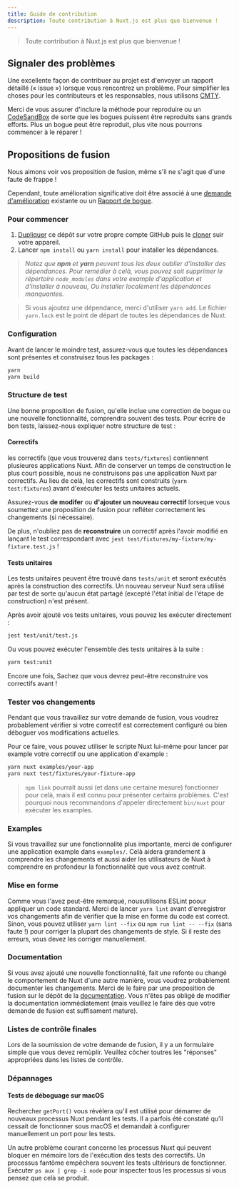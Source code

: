 ```yaml
---
title: Guide de contribution
description: Toute contribution à Nuxt.js est plus que bienvenue !
---
```


> Toute contribution à Nuxt.js est plus que bienvenue !

## Signaler des problèmes

Une excellente façon de contribuer au projet est d'envoyer un rapport détaillé (« issue ») lorsque vous rencontrez un problème.
Pour simplifier les choses pour les contributeurs et les responsables, nous utilisons [CMTY](https://cmty.nuxtjs.org/).

Merci de vous assurer d'inclure la méthode pour reproduire ou un [CodeSandBox](https://template.nuxtjs.org/)
de sorte que les bogues puissent être reproduits sans grands efforts. Plus un bogue peut être reproduit, plus vite nous pourrons commencer à le réparer !

## Propositions de fusion

Nous aimons voir vos proposition de fusion, même s'il ne s'agit que d'une faute de frappe !

Cependant, toute amélioration significative doit être associé à une
[demande d'amélioration](https://feature.nuxtjs.org/) existante
ou un [Rapport de bogue](https://bug.nuxtjs.org/).

### Pour commencer

1. [Dupliquer](https://help.github.com/articles/fork-a-repo/) ce dépôt sur votre propre compte GitHub puis le [cloner](https://help.github.com/articles/cloning-a-repository/) suir votre appareil.
2. Lancer `npm install` ou `yarn install` pour installer les dépendances.

> _Notez que **npm** et **yarn** peuvent tous les deux oublier d'installer des dépendances. Pour remédier à celà, vous pouvez soit supprimer le répertoire `node_modules` dans votre example d'application et d'installer à nouveau, Ou installer localement les dépendances manquantes._

> Si vous ajoutez une dépendance, merci d'utiliser `yarn add`. Le fichier `yarn.lock` est le point de départ de toutes les dépendances de Nuxt.

### Configuration
 Avant de lancer le moindre test, assurez-vous que toutes les dépendances sont présentes et construisez tous les packages :
 ```sh
yarn
yarn build
```

### Structure de test

Une bonne proposition de fusion, qu'elle inclue une correction de bogue ou une nouvelle fonctionnalité, comprendra souvent des tests.
Pour écrire de bon tests, laissez-nous expliquer notre structure de test :

#### Correctifs

les correctifs (que vous trouverez dans `tests/fixtures`) contiennent plusieures applications Nuxt. Afin de conserver un temps de construction le plus court possible,
nous ne construisons pas une application Nuxt par correctifs. Au lieu de celà, les correctifs sont construits (`yarn test:fixtures`) avant d'exécuter
les tests unitaires actuels.

Assurez-vous **de modifer** ou **d'ajouter un nouveau correctif** lorseque vous soumettez une proposition de fusion pour refléter correctement les changements (si nécessaire).

De plus, n'oubliez pas de **reconstruire** un correctif après l'avoir modifié en lançant le test correspondant
avec `jest test/fixtures/my-fixture/my-fixture.test.js` !

#### Tests unitaires

Les tests unitaires peuvent être trouvé dans `tests/unit` et seront exécutés après la construction des correctifs. Un nouveau serveur Nuxt sera utilisé
par test de sorte qu'aucun état partagé (excepté l'état initial de l'étape de construction) n'est présent.

Après avoir ajouté vos tests unitaires, vous pouvez les exécuter directement :

```sh
jest test/unit/test.js
```

Ou vous pouvez exécuter l'ensemble des tests unitaires à la suite :

```sh
yarn test:unit
```

Encore une fois, Sachez que vous devrez peut-être reconstruire vos correctifs avant !

### Tester vos changements

Pendant que vous travaillez sur votre demande de fusion, vous voudrez probablement vérifier si votre correctif est correctement configuré ou bien déboguer vos modifications actuelles.

Pour ce faire, vous pouvez utiliser le scripte Nuxt lui-même pour lancer par example votre correctif ou une application d'example :

```sh
yarn nuxt examples/your-app
yarn nuxt test/fixtures/your-fixture-app
```

> `npm link` pourrait aussi (et dans une certaine mesure) fonctionner pour celà, mais il est connu pour présenter certains problèmes. C'est pourquoi nous recommandons d'appeler directement `bin/nuxt` pour exécuter les examples.

### Examples

Si vous travaillez sur une fonctionnalité plus importante, merci de configurer une application example dans `examples/`.
Celà aidera grandement à comprendre les changements et aussi aider les utilisateurs de Nuxt à comprendre en profondeur la fonctionnalité que vous avez contruit.

### Mise en forme

Comme vous l'avez peut-être remarqué, nousutilisons ESLint poour appliquer un code standard. Merci de lancer `yarn lint` avant d'enregistrer
vos changements afin de vérifier que la mise en forme du code est correct. Sinon, vous pouvez utiliser `yarn lint --fix` ou `npm run lint -- --fix` (sans faute !) pour corriger la plupart
des changements de style. Si il reste des erreurs, vous devez les corriger manuellement.

### Documentation

Si vous avez ajouté une nouvelle fonctionnalité, fait une refonte ou changé le comportement de Nuxt d'une autre manière, vous voudrez probablement
documenter les changements. Merci de le faire par une proposition de fusion sur le dépôt de la [documentation](https://github.com/nuxt/docs/pulls).
Vous n'êtes pas obligé de modifier la documentation iommédiatement (mais veuillez le faire dès que votre demande de fusion est suffisament mature).

### Listes de contrôle finales

Lors de la soumission de votre demande de fusion, il y a un formulaire simple que vous devez remùplir.
Veuillez côcher toutres les "réponses" appropriées dans les listes de contrôle.

### Dépannages

#### Tests de déboguage sur macOS

Rechercher `getPort()` vous révèlera qu'il est utilisé pour démarrer de nouveaux processus Nuxt pendant les tests. Il a parfois été constaté qu'il cessait de fonctionner sous macOS et demandait à configurer manuellement un port pour les tests.

Un autre problème courant concerne les processus Nuxt qui peuvent bloquer en mémoire lors de l'exécution des tests des correctifs. Un processus fantôme empêchera souvent les tests ultérieurs de fonctionner. Exécuter `ps aux | grep -i node` pour inspecter tous les processus si vous pensez que celà se produit.
